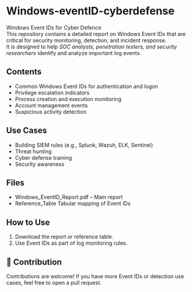 # Windows-eventID-cyberdefense
Windows Event IDs for Cyber Defence  
This repository contains a detailed report on Windows Event IDs that are critical for security monitoring, detection, and incident response.  
It is designed to help *SOC analysts, penetration testers, and security researchers* identify and analyze important log events.  

##  Contents  
- Common Windows Event IDs for authentication and logon  
- Privilege escalation indicators  
- Process creation and execution monitoring  
- Account management events  
- Suspicious activity detection  

##  Use Cases  
- Building SIEM rules (e.g., Splunk, Wazuh, ELK, Sentinel)  
- Threat hunting  
- Cyber defense training  
- Security awareness  

## Files  
- Windows_EventID_Report.pdf – Main report  
- Reference_Table Tabular mapping of Event IDs  

## How to Use  
1. Download the report or reference table.  
2. Use Event IDs as part of log monitoring rules.  

## 🙌 Contribution  
Contributions are welcome! If you have more Event IDs or detection use cases, feel free to open a pull request.  

